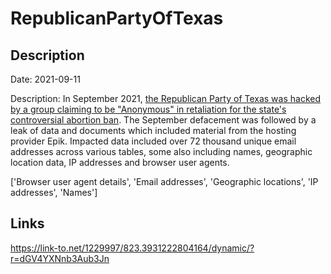 # RepublicanPartyOfTexas

## Description

Date: 2021-09-11

Description:
In September 2021, <a href="https://www.dailydot.com/debug/anonymous-texas-gop-epik/" target="_blank" rel="noopener">the Republican Party of Texas was hacked by a group claiming to be &quot;Anonymous&quot; in retaliation for the state's controversial abortion ban</a>. The September defacement was followed by a leak of data and documents which included material from the hosting provider Epik. Impacted data included over 72 thousand unique email addresses across various tables, some also including names, geographic location data, IP addresses and browser user agents.


['Browser user agent details', 'Email addresses', 'Geographic locations', 'IP addresses', 'Names']

## Links

https://link-to.net/1229997/823.3931222804164/dynamic/?r=dGV4YXNnb3Aub3Jn